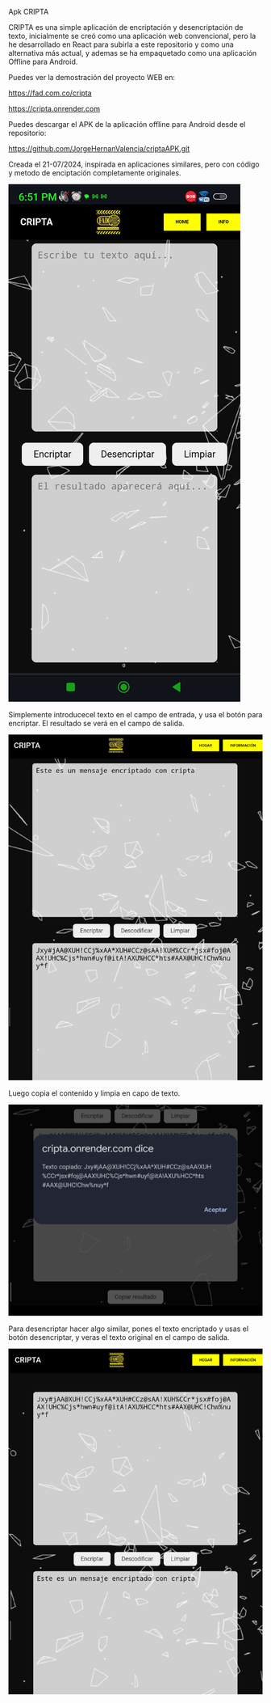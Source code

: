 Apk CRIPTA

CRIPTA es una simple aplicación de encriptación y desencriptación de texto, inicialmente se creó como una aplicación web convencional, pero la he desarrollado en React para subirla a este repositorio y como una alternativa más actual, y ademas se ha empaquetado como una aplicación Offline para Android.

Puedes ver la demostración del proyecto WEB en:

https://fad.com.co/cripta

https://cripta.onrender.com

Puedes descargar el APK de la aplicación offline para Android desde el repositorio:

https://github.com/JorgeHernanValencia/criptaAPK.git

Creada el 21-07/2024, inspirada en aplicaciones similares, pero con código y metodo de enciptación completamente originales. 

![UI](Screenshot_2024-07-22-18-51-01-706_com.android.chrome_065154.jpg)

Simplemente introducecel texto en el campo de entrada, y usa el botón para encriptar. El resultado se verá en el campo de salida.

![Encriptar](Screenshot_2024-07-22-19-15-09-158_com.android.chrome.png)

Luego copia el contenido y limpia en capo de texto.

![Copiar](Screenshot_2024-07-22-19-16-58-112_com.android.chrome.png)

Para desencriptar hacer algo similar, pones el texto encriptado y usas el botón desencriptar, y veras el texto original en el campo de salida. 

![Desencriptar](Screenshot_2024-07-22-19-17-36-266_com.android.chrome.png)
